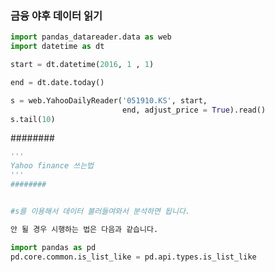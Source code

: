 ### 금융 야후 데이터 읽기
``` python
import pandas_datareader.data as web
import datetime as dt

start = dt.datetime(2016, 1 , 1)

end = dt.date.today()

s = web.YahooDailyReader('051910.KS', start,
                         end, adjust_price = True).read()
s.tail(10)

```
########
``` python
'''
Yahoo finance 쓰는법
'''
########


#s를 이용해서 데이터 불러들여와서 분석하면 됩니다.

안 될 경우 시행하는 법은 다음과 같습니다.
```

``` python
import pandas as pd
pd.core.common.is_list_like = pd.api.types.is_list_like
```
